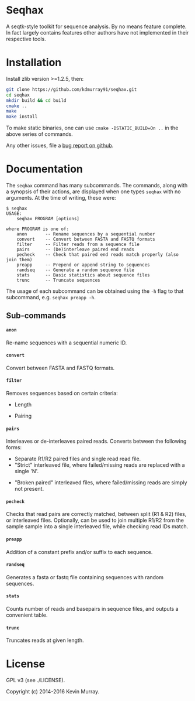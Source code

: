 Seqhax
======

A seqtk-style toolkit for sequence analysis. By no means feature complete. In
fact largely contains features other authors have not implemented in their
respective tools.

Installation
============

Install zlib version >=1.2.5, then:

```bash
git clone https://github.com/kdmurray91/seqhax.git
cd seqhax
mkdir build && cd build
cmake ..
make
make install
```

To make static binaries, one can use `cmake -DSTATIC_BUILD=On ..` in the above series of commands.

Any other issues, file a [bug report on github](https://github.com/kdmurray91/seqhax/issues).

Documentation
=============

The `seqhax` command has many subcommands. The commands, along with a synopsis
of their actions, are displayed when one types `seqhax` with no arguments. 
At the time of writing, these were:

```
$ seqhax
USAGE:
    seqhax PROGRAM [options]

where PROGRAM is one of:
    anon       -- Rename sequences by a sequential number
    convert    -- Convert between FASTA and FASTQ formats
    filter     -- Filter reads from a sequence file
    pairs      -- (De)interleave paired end reads
    pecheck    -- Check that paired end reads match properly (also join them)
    preapp     -- Prepend or append string to sequences
    randseq    -- Generate a random sequence file
    stats      -- Basic statistics about sequence files
    trunc      -- Truncate sequences
```

The usage of each subcommand can be obtained using the `-h` flag to that
subcommand, e.g. `seqhax preapp -h`.


## Sub-commands


#### `anon`

Re-name sequences with a sequential numeric ID.


#### `convert`

Convert between FASTA and FASTQ formats.


#### `filter`

Removes sequences based on certain criteria:

- Length
* Pairing


#### `pairs`

Interleaves or de-interleaves paired reads. Converts between the following
forms:

- Separate R1/R2 paired files and single read read file.
- "Strict" interleaved file, where failed/missing reads are replaced with a
  single 'N'.
* "Broken paired" interleaved files, where failed/missing reads are simply not
  present.

#### `pecheck`

Checks that read pairs are correctly matched, between split (R1 & R2) files, or
interleaved files. Optionally, can be used to join multiple R1/R2 from the
sample sample into a single interleaved file, while checking read IDs match.

#### `preapp`

Addition of a constant prefix and/or suffix to each sequence.


#### `randseq`

Generates a fasta or fastq file containing sequences with random sequences.


#### `stats`

Counts number of reads and basepairs in sequence files, and outputs a
convenient table.


#### `trunc`

Truncates reads at given length.


# License

GPL v3 (see ./LICENSE).

Copyright (c) 2014-2016 Kevin Murray.

